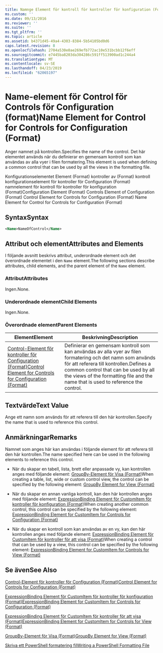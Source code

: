 ```yaml
---
title: Namnge Element för kontroll för kontroller för konfiguration (Format) | Microsoft Docs
ms.custom: ''
ms.date: 09/13/2016
ms.reviewer: ''
ms.suite: ''
ms.tgt_pltfrm: ''
ms.topic: article
ms.assetid: b4371d45-49a4-4303-8384-5b54105bd0d6
caps.latest.revision: 8
ms.openlocfilehash: 2704a530e0ae269efb772ac10e531bcbb12f6eff
ms.sourcegitcommit: e7445ba8203da304286c591ff513900ad1c244a4
ms.translationtype: MT
ms.contentlocale: sv-SE
ms.lasthandoff: 04/23/2019
ms.locfileid: "62065197"
---
```

# <a name="name-element-for-control-for-controls-for-configuration-format"></a><span data-ttu-id="d3b09-102">Name-element för Control för Controls för Configuration (format)</span><span class="sxs-lookup"><span data-stu-id="d3b09-102">Name Element for Control for Controls for Configuration (Format)</span></span>

<span data-ttu-id="d3b09-103">Anger namnet på kontrollen.</span><span class="sxs-lookup"><span data-stu-id="d3b09-103">Specifies the name of the control.</span></span> <span data-ttu-id="d3b09-104">Det här elementet används när du definierar en gemensam kontroll som kan användas av alla vyer i filen formatering.</span><span class="sxs-lookup"><span data-stu-id="d3b09-104">This element is used when defining a common control that can be used by all the views in the formatting file.</span></span>

<span data-ttu-id="d3b09-105">Konfigurationselementet Element (Format) kontroller av (Format) kontroll konfigurationselement för kontroller för Configuration (Format) namnelement för kontroll för kontroller för konfiguration (Format)</span><span class="sxs-lookup"><span data-stu-id="d3b09-105">Configuration Element (Format) Controls Element of Configuration (Format) Control Element for Controls for Configuration (Format) Name Element for Control for Controls for Configuration (Format)</span></span>

## <a name="syntax"></a><span data-ttu-id="d3b09-106">Syntax</span><span class="sxs-lookup"><span data-stu-id="d3b09-106">Syntax</span></span>

```xml
<Name>NameOfControl</Name>

```

## <a name="attributes-and-elements"></a><span data-ttu-id="d3b09-107">Attribut och element</span><span class="sxs-lookup"><span data-stu-id="d3b09-107">Attributes and Elements</span></span>

<span data-ttu-id="d3b09-108">I följande avsnitt beskrivs attribut, underordnade element och det överordnade elementet i den `Name` element.</span><span class="sxs-lookup"><span data-stu-id="d3b09-108">The following sections describe attributes, child elements, and the parent element of the `Name` element.</span></span>

### <a name="attributes"></a><span data-ttu-id="d3b09-109">Attribut</span><span class="sxs-lookup"><span data-stu-id="d3b09-109">Attributes</span></span>

<span data-ttu-id="d3b09-110">Ingen.</span><span class="sxs-lookup"><span data-stu-id="d3b09-110">None.</span></span>

### <a name="child-elements"></a><span data-ttu-id="d3b09-111">Underordnade element</span><span class="sxs-lookup"><span data-stu-id="d3b09-111">Child Elements</span></span>

<span data-ttu-id="d3b09-112">Ingen.</span><span class="sxs-lookup"><span data-stu-id="d3b09-112">None.</span></span>

### <a name="parent-elements"></a><span data-ttu-id="d3b09-113">Överordnade element</span><span class="sxs-lookup"><span data-stu-id="d3b09-113">Parent Elements</span></span>

|<span data-ttu-id="d3b09-114">Element</span><span class="sxs-lookup"><span data-stu-id="d3b09-114">Element</span></span>|<span data-ttu-id="d3b09-115">Beskrivning</span><span class="sxs-lookup"><span data-stu-id="d3b09-115">Description</span></span>|
|-------------|-----------------|
|[<span data-ttu-id="d3b09-116">Control-Element för kontroller för Configuration (Format)</span><span class="sxs-lookup"><span data-stu-id="d3b09-116">Control Element for Controls for Configuration (Format)</span></span>](./control-element-for-controls-for-configuration-format.md)|<span data-ttu-id="d3b09-117">Definierar en gemensam kontroll som kan användas av alla vyer av filen formatering och det namn som används för att referera till kontrollen.</span><span class="sxs-lookup"><span data-stu-id="d3b09-117">Defines a common control that can be used by all the views of the formatting file and the name that is used to reference the control.</span></span>|

## <a name="text-value"></a><span data-ttu-id="d3b09-118">Textvärde</span><span class="sxs-lookup"><span data-stu-id="d3b09-118">Text Value</span></span>

<span data-ttu-id="d3b09-119">Ange ett namn som används för att referera till den här kontrollen.</span><span class="sxs-lookup"><span data-stu-id="d3b09-119">Specify the name that is used to reference this control.</span></span>

## <a name="remarks"></a><span data-ttu-id="d3b09-120">Anmärkningar</span><span class="sxs-lookup"><span data-stu-id="d3b09-120">Remarks</span></span>

<span data-ttu-id="d3b09-121">Namnet som anges här kan användas i följande element för att referera till den här kontrollen.</span><span class="sxs-lookup"><span data-stu-id="d3b09-121">The name specified here can be used in the following elements to reference this control.</span></span>

- <span data-ttu-id="d3b09-122">När du skapar en tabell, lista, brett eller anpassade vy, kan kontrollen anges med följande element: [GroupBy-Element för Visa (Format)](./groupby-element-for-view-format.md)</span><span class="sxs-lookup"><span data-stu-id="d3b09-122">When creating a table, list, wide or custom control view, the control can be specified by the following element: [GroupBy Element for View (Format)](./groupby-element-for-view-format.md)</span></span>

- <span data-ttu-id="d3b09-123">När du skapar en annan vanliga kontroll, kan den här kontrollen anges med följande element: [ExpressionBinding Element för CustomItem för kontroller för konfiguration (Format)](./expressionbinding-element-for-customitem-for-controls-for-configuration-format.md)</span><span class="sxs-lookup"><span data-stu-id="d3b09-123">When creating another common control, this control can be specified by the following element: [ExpressionBinding Element for CustomItem for Controls for Configuration (Format)](./expressionbinding-element-for-customitem-for-controls-for-configuration-format.md)</span></span>

- <span data-ttu-id="d3b09-124">När du skapar en kontroll som kan användas av en vy, kan den här kontrollen anges med följande element: [ExpressionBinding Element för CustomItem för kontroller för att visa (Format)](./expressionbinding-element-for-customitem-for-controls-for-view-format.md)</span><span class="sxs-lookup"><span data-stu-id="d3b09-124">When creating a control that can be used by a view, this control can be specified by the following element: [ExpressionBinding Element for CustomItem for Controls for View (Format)](./expressionbinding-element-for-customitem-for-controls-for-view-format.md)</span></span>

## <a name="see-also"></a><span data-ttu-id="d3b09-125">Se även</span><span class="sxs-lookup"><span data-stu-id="d3b09-125">See Also</span></span>

[<span data-ttu-id="d3b09-126">Control-Element för kontroller för Configuration (Format)</span><span class="sxs-lookup"><span data-stu-id="d3b09-126">Control Element for Controls for Configuration (Format)</span></span>](./control-element-for-controls-for-configuration-format.md)

[<span data-ttu-id="d3b09-127">ExpressionBinding Element för CustomItem för kontroller för konfiguration (Format)</span><span class="sxs-lookup"><span data-stu-id="d3b09-127">ExpressionBinding Element for CustomItem for Controls for Configuration (Format)</span></span>](./expressionbinding-element-for-customitem-for-controls-for-configuration-format.md)

[<span data-ttu-id="d3b09-128">ExpressionBinding Element för CustomItem för kontroller för att visa (Format)</span><span class="sxs-lookup"><span data-stu-id="d3b09-128">ExpressionBinding Element for CustomItem for Controls for View (Format)</span></span>](./expressionbinding-element-for-customitem-for-controls-for-view-format.md)

[<span data-ttu-id="d3b09-129">GroupBy-Element för Visa (Format)</span><span class="sxs-lookup"><span data-stu-id="d3b09-129">GroupBy Element for View (Format)</span></span>](./groupby-element-for-view-format.md)

[<span data-ttu-id="d3b09-130">Skriva ett PowerShell formatering fil</span><span class="sxs-lookup"><span data-stu-id="d3b09-130">Writing a PowerShell Formatting File</span></span>](./writing-a-powershell-formatting-file.md)
